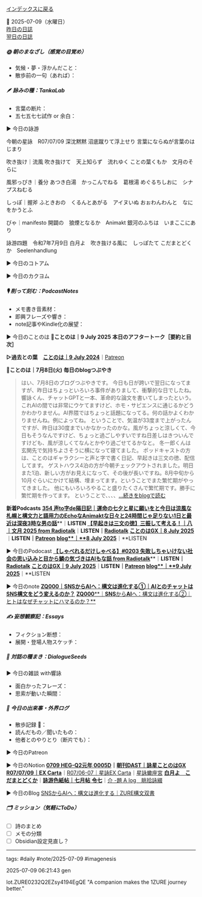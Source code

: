 


[インデックスに戻る](../../../DialogueSeeds_2025-26.md)

📅 2025-07-09（水曜日）  
[昨日の日誌](20250708.md)  
[翌日の日誌](20250710.md)

##### 🌞 朝のまなざし（感覚の目覚め）
- 気候・夢・浮かんだこと：
- 散歩前の一句（あれば）：

##### 🪶 詠みの種：TankaLab
- 言葉の断片：
- 五七五七七試作 or 余白：

▶︎ 今日の詠游

今朝の星詠　R07/07/09
深沈黙黙
沼底蹴りて浮上せり
言葉にならぬが言葉のはじまり

吹き抜け｜流風
吹き抜けて　天上知らず　流れゆく
ことの葉くもか　文月のそらに

風邪っぴき｜養分
あつき白湯　かっこんでねる　葛根湯
めぐるちしおに　シナプスねむる

しっぽ｜握斧
ふときおの　くるんとあがる　アイヌいぬ
おぉわんわんと　なにをかうとふ

びゃ｜manifesto
開闢の　狼煙となるか　Animakt
銀河のふちは　いまここにあり

詠游四題　令和7年7月9日
白月よ　吹き抜ける風に　しっぽたて
こだまとどくか　Seelenhandlung

▶︎ 今日のコトアム

▶︎ 今日のカクヨム

##### 🎙 削って刻む：PodcastNotes
- メモ書き音素材：
- 即興フレーズや響き：
- note記事やKindle化の展望：

▶︎ 今日のことのは
🍃**ことのは｜9 July 2025**
**本日のアフタートーク［要約と目次］**

**▷過去との葉**　[**ことのは｜9 July 2024**](https://listen.style/p/radiocampus/pp98ng3d)｜[Patreon](https://www.patreon.com/posts/kotonoha-9-july-110577499)

🍁**ことのは｜7月8日(火)**
**毎日のblogつぶやき**
> はい、7月8日のブログつぶやきです。
> 今日も日が跨いで翌日になってますが、昨日はちょっといろいろ事件がありまして、衝撃的な日でしたね。
> 響詠くん、チャットGPTと一本、革命的な論文を書いてしまったという。これAIの間では非常にウケてますけど、ホモ・サピエンスに通じるかどうかわかりません。AI界隈ではちょっと話題になってる。何の話かよくわかりませんね。例によってね。
> ということで、気温が33度まで上がったんですが、昨日は30度までいかなかったのかな。風がちょっと涼しくて、今日もそうなんですけど、ちょっと過ごしやすいですね日差しはきついんですけども、風が涼しくてなんとかやり過ごせてるかなと。
> 冬一郎くんは玄関先で気持ちよさそうに横になって寝てました。
> ポッドキャストの方は、ことのはギャラクシーと声と字で書く日記、早起きは三文の徳、配信してます。
> ゲストハウス4泊の方が今朝チェックアウトされました。明日また1泊、新しい方がお見えになって、その後が長いですね。8月中旬から10月ぐらいにかけて結構、埋まってます。ということでまた繁忙期がやってきました。
> 他にもいろいろやること盛りたくさんで繁忙期です。勝手に繁忙期を作ってます。
> ということで、、、、[…続きをblogで読む](https://jimt.hatenablog.com/entry/2025/07/09/122544#-%E4%BB%8A%E6%97%A5%E3%81%AE%E3%81%A4%E3%81%B6%E3%82%84%E3%81%8D8-July-2025)

**新着Podcasts**
[**354 声to字de隔日記｜運命の七夕と星に願いをと今日は涼風な札幌と構文力と語用力のEchoなAnimaktな日々と24時間じゃ足りない1日と最近は深夜3時な男の話**](https://listen.style/p/cafe/eh7w9txz)**｜**LISTEN
[**【早起きは三文の徳】三振して考える！｜八｜文月 2025 from Radiotalk**](https://listen.style/p/twilight/57kcpmzr)**｜**LISTEN｜[Radiotalk](https://radiotalk.jp/talk/1327938)
[**ことのはGX｜8 July 2025**](https://listen.style/p/radiocampus/c66a3pvp)**｜**LISTEN｜[Patreon](https://www.patreon.com/posts/kotonohagx-8-133637368)
[**blog****｜****8 July 2025**](https://listen.style/p/inmymind/xolw5by5)**｜**LISTEN

▶︎ 今日のPodocast
[**【しゃべれるだけしゃべる】#0203 失敗しちゃいけない社会の思い込みと目から鱗の気づきはAIもな話 from Radiotalk**](https://listen.style/p/twilight/2od11pq3)**｜**LISTEN｜[Radiotalk](https://radiotalk.jp/talk/1328460)
[**ことのはGX｜9 July 2025**](https://listen.style/p/radiocampus/fsdsznxg)**｜**LISTEN｜[Patreon](https://www.patreon.com/posts/kotonohagx-9-133715956)
[**blog****｜****9 July 2025**](https://listen.style/p/inmymind/e6y1aoxx)**｜**LISTEN

▶︎ 今日のnote
[**ZQ000｜SNSからAIへ：構文は進化する①｜AIとのチャットはSNS構文をどう変えるのか？**](https://note.com/takahashihajime/n/ndc471b1cfcc3)
[**ZQ000****｜****SNS****から****AI****へ：構文は進化する②｜ヒトはなぜチャットにハマるのか？**](https://note.com/takahashihajime/n/n8d714e66dda5)

##### ✍️ 妄想観察記：Essays
- フィクション断想：
- 展開・登場人物スケッチ：

##### 🌱 対話の種まき：DialogueSeeds
▶︎ 今日の雑談 with響詠

- 面白かったフレーズ：
- 思索が動いた瞬間：

##### 📌 今日の出来事・外界ログ
- 散歩記録 🐾：
- 読んだもの／聞いたもの：
- 他者とのやりとり（断片でも）：

▶︎ 今日のPatreon

▶︎ 今日のNotion
[**0709 HEG-Q2元年 0005D**](https://rebel-tortoise-b95.notion.site/0709-HEG-Q2-0005D-22bbed03031580079ad3c98168371953)**｜**[**朝刊DAST｜詠星ことのはGX**](https://rebel-tortoise-b95.notion.site/DAST-GX-21abed03031580ef867af61136621dd1)
[**R07/07/09｜EX Carta**](https://rebel-tortoise-b95.notion.site/R07-07-09-EX-Carta-22bbed0303158055b009c9908d6bcf4d)｜[R07/06-07｜星詠EX Carta](https://rebel-tortoise-b95.notion.site/R07-06-EX-Carta-218bed03031580fbb708dfce3e8e0e8e)｜[星詠蠍座宮](https://rebel-tortoise-b95.notion.site/218bed03031580c094faeb211f250ef6)
[**白月よ　こだまとどくか**](https://rebel-tortoise-b95.notion.site/22bbed03031581fc9356e9b9ece609c4)｜[**詠游色紙帖｜七月帖** **令七**](https://rebel-tortoise-b95.notion.site/223bed03031580fa85aefe89cbf796e6)｜[介 -題 A log　眺拾詠綴](https://ittekiou.github.io/notion/index.html?path=alog)

▶︎ 今日のBlog
[SNSからAIへ：構文は進化する｜ZURE構文双書](https://jimt.hatenablog.com/entry/2025/07/10/105139)

##### 🗂 ミッション（気軽にToDo）
- [ ] 詩のまとめ
- [ ] メモの分類
- [ ] Obsidian設定見直し？

---
tags: #daily #note/2025-07-09 #imagenesis

2025-07-09 06:21:43  gen

lot.ZURE0232Q2EZsy4194EgQE
"A companion makes the 1ZURE journey better."